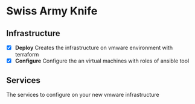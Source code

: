 # Swiss Army Knife

## **Infrastructure**

- [x] **Deploy**
    Creates the infrastructure on vmware environment with terraform
- [x] **Configure**
    Configure the an virtual machines with roles of ansible tool

## **Services**

The services to configure on your new vmware infrastructure